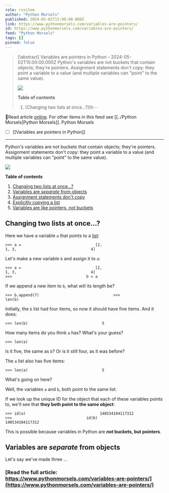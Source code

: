 ```yaml
---
role: rssitem
author: "Python Morsels"
published: 2024-05-02T15:00:00.000Z
link: https://www.pythonmorsels.com/variables-are-pointers/
id: https://www.pythonmorsels.com/variables-are-pointers/
feed: "Python Morsels"
tags: []
pinned: false
---
```

> [!abstract] Variables are pointers in Python - 2024-05-02T15:00:00.000Z
> Python's variables are not buckets that contain objects; they're pointers. Assignment statements don't copy: they point a variable to a value (and multiple variables can "point" to the same value).
> 
> ![](https://i.vimeocdn.com/filter/overlay?src0=https%3A%2F%2Fi.vimeocdn.com%2Fvideo%2F1845329914-b5fa57ff219326904a95bd76a0f43718091a20347606e8c743228177821624c4-d_1920x1080&src1=http%3A%2F%2Ff.vimeocdn.com%2Fp%2Fimages%2Fcrawler_play.png)
> 
> **Table of contents**
> 
> 1. [Changing two lists at once...?](h⋯

🔗Read article [online](https://www.pythonmorsels.com/variables-are-pointers/). For other items in this feed see [[../Python Morsels|Python Morsels]].
Python Morsels
- [ ] [[Variables are pointers in Python]]
- - -
Python's variables are not buckets that contain objects; they're pointers. Assignment statements don't copy: they point a variable to a value (and multiple variables can "point" to the same value).

![](https://i.vimeocdn.com/filter/overlay?src0=https%3A%2F%2Fi.vimeocdn.com%2Fvideo%2F1845329914-b5fa57ff219326904a95bd76a0f43718091a20347606e8c743228177821624c4-d_1920x1080&src1=http%3A%2F%2Ff.vimeocdn.com%2Fp%2Fimages%2Fcrawler_play.png)

**Table of contents**

1. [Changing two lists at once...?](https://www.pythonmorsels.com/variables-are-pointers/#changing-two-lists-at-once)
2. [Variables are _separate_ from objects](https://www.pythonmorsels.com/variables-are-pointers/#variables-are-separate-from-objects)
3. [Assignment statements don't copy](https://www.pythonmorsels.com/variables-are-pointers/#assignment-statements-dont-copy)
4. [Explicitly copying a list](https://www.pythonmorsels.com/variables-are-pointers/#explicitly-copying-a-list)
5. [Variables are like pointers, not buckets](https://www.pythonmorsels.com/variables-are-pointers/#variables-are-like-pointers-not-buckets)

## Changing two lists at once...?

Here we have a variable `a` that points to a [list](https://www.pythonmorsels.com/what-are-lists/):

`>>> a =                                 [2,                                 1, 3,                                 4]`
                                

Let's make a new variable `b` and assign it to `a`:

`>>> a =                                 [2,                                 1, 3,                                 4]                                 >>>                                 b = a`
                                

If we append a new item to `b`, what will its length be?

`>>> b.append(7)                                 >>>                                 len(b)`
                                

Initially, the `b` list had four items, so now it should have five items. And it does:

`>>> len(b)                                 5`
                                

How many items do you think `a` has? What's your guess?

`>>> len(a)`
                                

Is it five, the same as `b`? Or is it still four, as it was before?

The `a` list also has five items:

`>>> len(a)                                 5`
                                

What's going on here?

Well, the variables `a` and `b`, both point to the same list.

If we look up the unique ID for the object that each of these variables points to, we'll see that **they both point to the same object**:

`>>> id(a)                                 140534104117312                                 >>>                                 id(b)                                 140534104117312`
                                

This is possible because variables in Python are **_not_ buckets, but pointers**.

## Variables are _separate_ from objects

Let's say we've made three …

### [Read the full article: https://www.pythonmorsels.com/variables-are-pointers/](https://www.pythonmorsels.com/variables-are-pointers/)